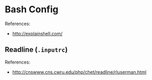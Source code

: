 # Bash Config

References:
* http://explainshell.com/

## Readline (`.inputrc`)

References:
* http://cnswww.cns.cwru.edu/php/chet/readline/rluserman.html
